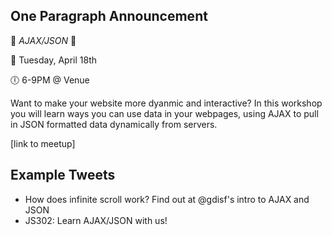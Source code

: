 ## One Paragraph Announcement

:tada: *AJAX/JSON* :tada:

:calendar: Tuesday, April 18th

:clock6: 6-9PM @ Venue

Want to make your website more dyanmic and interactive? In this workshop you will learn ways you can use data in your webpages, using AJAX to pull in JSON formatted data dynamically from servers.

[link to meetup]

## Example Tweets
- How does infinite scroll work? Find out at @gdisf's intro to AJAX and JSON
- JS302: Learn AJAX/JSON with us!
